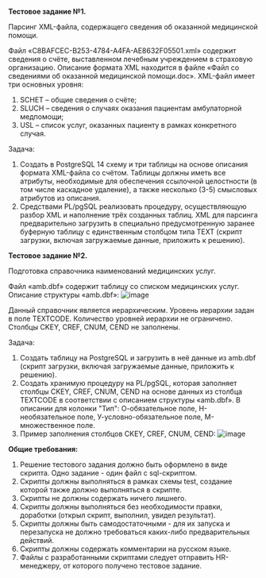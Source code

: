 **Тестовое задание №1.**

Парсинг XML-файла, содержащего сведения об оказанной медицинской помощи.

Файл «C8BAFCEC-B253-4784-A4FA-AE8632F05501.xml» содержит сведения о счёте, выставленном лечебным учреждением в страховую организацию. Описание формата XML находится в файле «Файл со сведениями об оказанной медицинской помощи.doc». XML-файл имеет три основных уровня:
1.	SCHET –  общие сведения о счёте;
2.	SLUCH – сведения о случаях оказания пациентам амбулаторной медпомощи;
3.	USL – список услуг, оказанных пациенту в рамках конкретного случая.

Задача:
1.	Создать в PostgreSQL 14 схему и три таблицы на основе описания формата XML-файла со счётом. Таблицы должны иметь все атрибуты, необходимые для обеспечения ссылочной целостности (в том числе каскадное удаление), а также несколько (3-5) смысловых атрибутов из описания.
2.	Средствами PL/pgSQL реализовать процедуру, осуществляющую разбор XML и наполнение трёх созданных таблиц. XML для парсинга предварительно загрузить в специально предусмотренную заранее буферную таблицу с единственным столбцом типа TEXT (скрипт загрузки, включая загружаемые данные, приложить к решению).

**Тестовое задание №2.**

Подготовка справочника наименований медицинских услуг.

Файл «amb.dbf» содержит таблицу со списком медицинских услуг. Описание структуры «amb.dbf»:
![image](https://github.com/imc-s/sql_middle/assets/83217262/8be6f43a-9b3b-440b-9ae3-38ba62a0f0f9)

Данный справочник является иерархическим. Уровень иерархии задан в поле TEXTCODE. Количество уровней иерархии не ограничено. Столбцы CKEY, CREF, CNUM, CEND не заполнены.
 
Задача:
1.	Создать таблицу на PostgreSQL и загрузить в неё данные из amb.dbf (скрипт загрузки, включая загружаемые данные, приложить к решению).
2.	Создать хранимую процедуру на PL/pgSQL, которая заполняет столбцы CKEY, CREF, CNUM, CEND на основе данных из столбца TEXTCODE в соответствии с описанием структуры «amb.dbf». В описании для колонки "Тип": О-обязательное поле, Н-необязательное поле, У-условно-обязательное поле, М-множественное поле.
3. Пример заполнения столбцов CKEY, CREF, CNUM, CEND:
![image](https://user-images.githubusercontent.com/83217262/228841573-d6282e65-014b-4551-bf9d-5ba73ba7e598.png)

**Общие требования:**
1. Решение тестового задания должно быть оформлено в виде скрипта. Одно задание - один файл с sql-скриптом.
2. Скрипты должны выполняться в рамках схемы test, создание которой также должно выполняться в скрипте.
3. Скрипты не должны содержать ничего лишнего.
4. Скрипты должны выполняться без необходимости правки, доработки (открыл скрипт, выполнил, увидел результат).
5. Скрипты должны быть самодостаточными - для их запуска и перезапуска не должно требоваться каких-либо предварительных действий. 
6. Скрипты должны содержать комментарии на русском языке.
7. Файлы с разработанными скриптами следует отправить HR-менеджеру, от которого получено тестовое задание.

